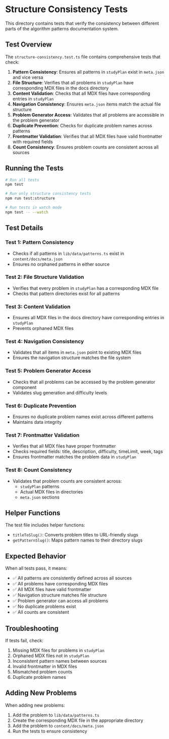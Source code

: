 # Structure Consistency Tests

This directory contains tests that verify the consistency between different parts of the algorithm patterns documentation system.

## Test Overview

The `structure-consistency.test.ts` file contains comprehensive tests that check:

1. **Pattern Consistency**: Ensures all patterns in `studyPlan` exist in `meta.json` and vice versa
2. **File Structure**: Verifies that all problems in `studyPlan` have corresponding MDX files in the docs directory
3. **Content Validation**: Checks that all MDX files have corresponding entries in `studyPlan`
4. **Navigation Consistency**: Ensures `meta.json` items match the actual file structure
5. **Problem Generator Access**: Validates that all problems are accessible in the problem generator
6. **Duplicate Prevention**: Checks for duplicate problem names across patterns
7. **Frontmatter Validation**: Verifies that all MDX files have valid frontmatter with required fields
8. **Count Consistency**: Ensures problem counts are consistent across all sources

## Running the Tests

```bash
# Run all tests
npm test

# Run only structure consistency tests
npm run test:structure

# Run tests in watch mode
npm test -- --watch
```

## Test Details

### Test 1: Pattern Consistency
- Checks if all patterns in `lib/data/patterns.ts` exist in `content/docs/meta.json`
- Ensures no orphaned patterns in either source

### Test 2: File Structure Validation
- Verifies that every problem in `studyPlan` has a corresponding MDX file
- Checks that pattern directories exist for all patterns

### Test 3: Content Validation
- Ensures all MDX files in the docs directory have corresponding entries in `studyPlan`
- Prevents orphaned MDX files

### Test 4: Navigation Consistency
- Validates that all items in `meta.json` point to existing MDX files
- Ensures the navigation structure matches the file system

### Test 5: Problem Generator Access
- Checks that all problems can be accessed by the problem generator component
- Validates slug generation and difficulty levels

### Test 6: Duplicate Prevention
- Ensures no duplicate problem names exist across different patterns
- Maintains data integrity

### Test 7: Frontmatter Validation
- Verifies that all MDX files have proper frontmatter
- Checks required fields: title, description, difficulty, timeLimit, week, tags
- Ensures frontmatter matches the problem data in `studyPlan`

### Test 8: Count Consistency
- Validates that problem counts are consistent across:
  - `studyPlan` patterns
  - Actual MDX files in directories
  - `meta.json` sections

## Helper Functions

The test file includes helper functions:

- `titleToSlug()`: Converts problem titles to URL-friendly slugs
- `getPatternSlug()`: Maps pattern names to their directory slugs

## Expected Behavior

When all tests pass, it means:
- ✅ All patterns are consistently defined across all sources
- ✅ All problems have corresponding MDX files
- ✅ All MDX files have valid frontmatter
- ✅ Navigation structure matches file structure
- ✅ Problem generator can access all problems
- ✅ No duplicate problems exist
- ✅ All counts are consistent

## Troubleshooting

If tests fail, check:
1. Missing MDX files for problems in `studyPlan`
2. Orphaned MDX files not in `studyPlan`
3. Inconsistent pattern names between sources
4. Invalid frontmatter in MDX files
5. Mismatched problem counts
6. Duplicate problem names

## Adding New Problems

When adding new problems:
1. Add the problem to `lib/data/patterns.ts`
2. Create the corresponding MDX file in the appropriate directory
3. Add the problem to `content/docs/meta.json`
4. Run the tests to ensure consistency 